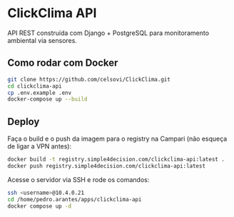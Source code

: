 # ClickClima API

API REST construída com Django + PostgreSQL para monitoramento ambiental via sensores.

## Como rodar com Docker

```bash
git clone https://github.com/celsovi/ClickClima.git
cd clickclima-api
cp .env.example .env
docker-compose up --build
```

## Deploy

Faça o build e o push da imagem para o registry na Campari (não esqueça de ligar a VPN antes):

```bash
docker build -t registry.simple4decision.com/clickclima-api:latest .
docker push registry.simple4decision.com/clickclima-api:latest
```

Acesse o servidor via SSH e rode os comandos:

```bash
ssh <username>@10.4.0.21
cd /home/pedro.arantes/apps/clickclima-api
docker compose up -d
```
